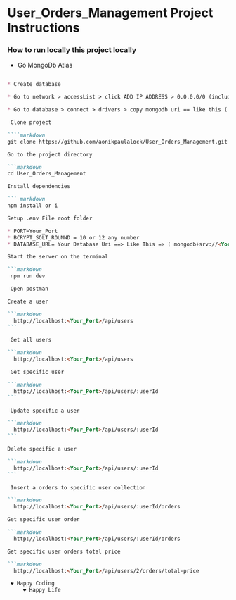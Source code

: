 # User_Orders_Management Project Instructions

### How to run locally this project locally

* Go MongoDb Atlas
````markdown https://cloud.mongodb.com/

* Create database

* Go to network > accessList > click ADD IP ADDRESS > 0.0.0.0/0 (includes your current IP address)

* Go to database > connect > drivers > copy mongodb uri == like this ( mongodb+srv://<username_Your_database>:<password_Your_database>@cluster0.j1ployz.mongodb.net/?retryWrites=true&w=majority )

 Clone project

````markdown
git clone https://github.com/aonikpaulalock/User_Orders_Management.git

Go to the project directory

```markdown
cd User_Orders_Management

Install dependencies

``` markdown
npm install or i

Setup .env File root folder

* PORT=Your_Port
* BCRYPT_SOLT_ROUNND = 10 or 12 any number
* DATABASE_URL= Your Database Uri ==> Like This => ( mongodb+srv://<Your_Databse_Username>:<Your_Database_Password>@cluster0.j1ployz.mongodb.net/Your_Collection_Name?retryWrites=true&w=majority )

Start the server on the terminal

```markdown
 npm run dev

 Open postman

Create a user

```markdown
  http://localhost:<Your_Port>/api/users
```

 Get all users

```markdown
  http://localhost:<Your_Port>/api/users

 Get specific user

```markdown
  http://localhost:<Your_Port>/api/users/:userId
```

 Update specific a user

```markdown
  http://localhost:<Your_Port>/api/users/:userId
```

Delete specific a user

```markdown
  http://localhost:<Your_Port>/api/users/:userId
```

 Insert a orders to specific user collection

```markdown
  http://localhost:<Your_Port>/api/users/:userId/orders

Get specific user order

```markdown
  http://localhost:<Your_Port>/api/users/:userId/orders

Get specific user orders total price

```markdown
  http://localhost:<Your_Port>/api/users/2/orders/total-price

 ❤️ Happy Coding 
     ❤️ Happy Life